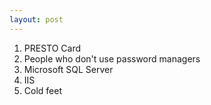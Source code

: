 ```yaml
---
layout: post
---
```


1. PRESTO Card
2. People who don't use password managers
3. Microsoft SQL Server
4. IIS
5. Cold feet

